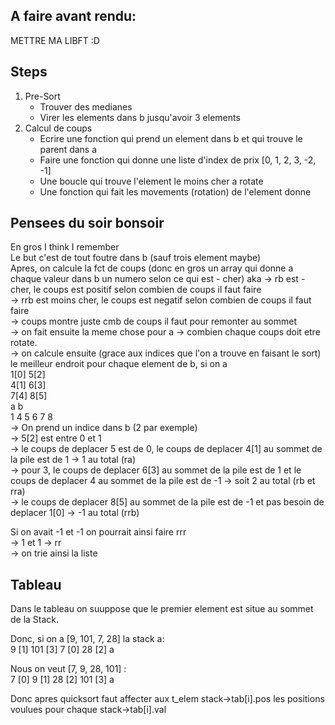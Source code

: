 ## A faire avant rendu:

METTRE MA LIBFT :D

## Steps

1.	Pre-Sort
	- Trouver des medianes
	- Virer les elements dans b jusqu'avoir 3 elements
2.	Calcul de coups
	- Ecrire une fonction qui prend un element dans b et qui trouve le parent dans a
	- Faire une fonction qui donne une liste d'index de prix [0, 1, 2, 3, -2, -1]
	- Une boucle qui trouve l'element le moins cher a rotate
	- Une fonction qui fait les movements (rotation) de l'element donne

## Pensees du soir bonsoir
En gros I think I remember  
Le but c'est de tout foutre dans b (sauf trois element maybe)  
Apres, on calcule la fct de coups (donc en gros un array qui donne a chaque valeur dans b un numero selon ce qui est - cher) aka   -> rb est - cher, le coups est positif selon combien de coups il faut faire  
-> rrb est moins cher, le coups est negatif selon combien de coups il faut faire  
-> coups montre juste cmb de coups il faut pour remonter au sommet  
-> on fait ensuite la meme chose pour a -> combien chaque coups doit etre rotate.  
-> on calcule ensuite (grace aux indices que l'on a trouve en faisant le sort) le meilleur endroit pour chaque element de b, si on a   
1[0] 5[2]  
4[1] 6[3]  
7[4] 8[5]  
a 	 b  
1 4 5 6 7 8  
-> On prend un indice dans b (2 par exemple)  
-> 5[2] est entre 0 et 1  
-> le coups de deplacer 5 est de 0, le coups de deplacer 4[1] au sommet de la pile est de 1 -> 1 au total (ra)  
-> pour 3, le coups de deplacer 6[3] au sommet de la pile est de 1 et le coups de deplacer 4 au sommet de la pile est de -1 -> soit 2 au total (rb et rra)  
-> le coups de deplacer 8[5] au sommet de la pile est de -1 et pas besoin de deplacer 1[0] -> -1 au total (rrb)  

Si on avait -1 et -1 on pourrait ainsi faire rrr  
-> 1 et 1 -> rr  
-> on trie ainsi la liste  

## Tableau

Dans le tableau on suuppose que le premier element est situe au sommet de la Stack.  

Donc, si on a [9, 101, 7, 28] la stack a:  
	9	[1]
	101	[3]
	7	[0]
	28	[2]
	a  

Nous on veut [7, 9, 28, 101] :  
	7	[0]
	9	[1]
	28	[2]
	101	[3]
	a  

Donc apres quicksort faut affecter aux t_elem stack->tab[i].pos les positions voulues pour chaque stack->tab[i].val  